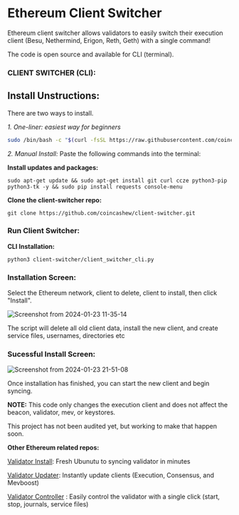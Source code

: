 # Ethereum Client Switcher

Ethereum client switcher allows validators to easily switch their execution client (Besu, Nethermind, Erigon, Reth, Geth) with a single command!

The code is open source and available for CLI (terminal).

### CLIENT SWITCHER (CLI):

## Install Unstructions:

There are two ways to install.

*1. One-liner: easiest way for beginners*

```bash
sudo /bin/bash -c "$(curl -fsSL https://raw.githubusercontent.com/coincashew/client-switcher/master/install.sh)"
```

*2. Manual Install:*
Paste the following commands into the terminal:

**Install updates and packages:**

`sudo apt-get update && sudo apt-get install git curl ccze python3-pip python3-tk -y && sudo pip install requests console-menu`

**Clone the client-switcher repo:**

`git clone https://github.com/coincashew/client-switcher.git`

### Run Client Switcher:


**CLI Installation:**

`python3 client-switcher/client_switcher_cli.py`

### Installation Screen:
Select the Ethereum network, client to delete, client to install, then click "Install".

![Screenshot from 2024-01-23 11-35-14](https://github.com/accidental-green/client-switcher/assets/72235883/f26e0138-06ea-4894-a595-b11245cb54ea)

The script will delete all old client data, install the new client, and create service files, usernames, directories etc

### Sucessful Install Screen:
![Screenshot from 2024-01-23 21-51-08](https://github.com/accidental-green/client-switcher/assets/72235883/f121a02e-74ae-4538-8017-d1e2c996b678)


Once installation has finished, you can start the new client and begin syncing.

**NOTE:** This code only changes the execution client and does not affect the beacon, validator, mev, or keystores.

This project has not been audited yet, but working to make that happen soon.

**Other Ethereum related repos:**

[Validator Install](https://github.com/accidental-green/validator-install): Fresh Ubunutu to syncing validator in minutes

[Validator Updater](https://github.com/accidental-green/validator-updater): Instantly update clients (Execution, Consensus, and Mevboost)

[Validator Controller](https://github.com/accidental-green/validator-controller)
: Easily control the validator with a single click (start, stop, journals, service files)
